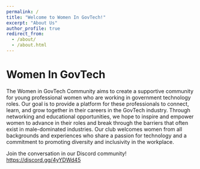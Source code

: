 ```yaml
---
permalink: /
title: "Welcome to Women In GovTech!"
excerpt: "About Us"
author_profile: true
redirect_from: 
  - /about/
  - /about.html
---
```


# Women In GovTech

The Women in GovTech Community aims to create a supportive community for young professional women who are working in government technology roles. Our goal is to provide a platform for these professionals to connect, learn, and grow together in their careers in the GovTech industry. Through networking and educational opportunities, we hope to inspire and empower women to advance in their roles and break through the barriers that often exist in male-dominated industries. Our club welcomes women from all backgrounds and experiences who share a passion for technology and a commitment to promoting diversity and inclusivity in the workplace.

Join the conversation in our Discord community! https://discord.gg/4yYDWd45